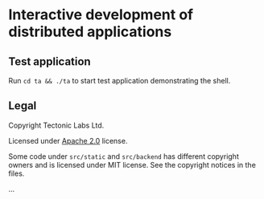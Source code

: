 # Interactive development of distributed applications

## Test application

Run `cd ta && ./ta` to start test application demonstrating the shell.

## Legal

Copyright Tectonic Labs Ltd.

Licensed under [Apache 2.0](LICENSE) license.

Some code under `src/static` and `src/backend` has different copyright
owners and is licensed under MIT license. See the copyright notices in the
files.

...
